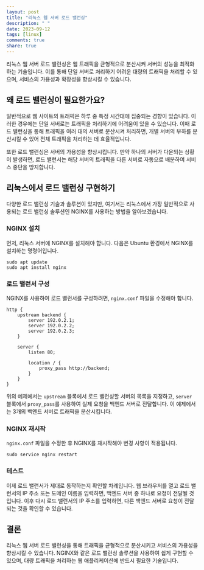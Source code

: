 ```yaml
---
layout: post
title: "리눅스 웹 서버 로드 밸런싱"
description: " "
date: 2023-09-12
tags: [linux]
comments: true
share: true
---
```


리눅스 웹 서버 로드 밸런싱은 웹 트래픽을 균형적으로 분산시켜 서버의 성능을 최적화하는 기술입니다. 이를 통해 단일 서버로 처리하기 어려운 대량의 트래픽을 처리할 수 있으며, 서비스의 가용성과 확장성을 향상시킬 수 있습니다.

## 왜 로드 밸런싱이 필요한가요?

일반적으로 웹 사이트의 트래픽은 하루 중 특정 시간대에 집중되는 경향이 있습니다. 이러한 경우에는 단일 서버로는 트래픽을 처리하기에 어려움이 있을 수 있습니다. 이때 로드 밸런싱을 통해 트래픽을 여러 대의 서버로 분산시켜 처리하면, 개별 서버의 부하를 분산시킬 수 있어 전체 트래픽을 처리하는 데 효율적입니다.

또한 로드 밸런싱은 서버의 가용성을 향상시킵니다. 만약 하나의 서버가 다운되는 상황이 발생하면, 로드 밸런서는 해당 서버의 트래픽을 다른 서버로 자동으로 배분하여 서비스 중단을 방지합니다.

## 리눅스에서 로드 밸런싱 구현하기

다양한 로드 밸런싱 기술과 솔루션이 있지만, 여기서는 리눅스에서 가장 일반적으로 사용되는 로드 밸런싱 솔루션인 NGINX를 사용하는 방법을 알아보겠습니다.

### NGINX 설치

먼저, 리눅스 서버에 NGINX를 설치해야 합니다. 다음은 Ubuntu 환경에서 NGINX를 설치하는 명령어입니다.

```
sudo apt update
sudo apt install nginx
```

### 로드 밸런서 구성

NGINX를 사용하여 로드 밸런서를 구성하려면, `nginx.conf` 파일을 수정해야 합니다.

```
http {
    upstream backend {
        server 192.0.2.1;
        server 192.0.2.2;
        server 192.0.2.3;
    }
  
    server {
        listen 80;
      
        location / {
            proxy_pass http://backend;
        }
    }
}
```

위의 예제에서는 `upstream` 블록에서 로드 밸런싱할 서버의 목록을 지정하고, `server` 블록에서 `proxy_pass`를 사용하여 실제 요청을 백엔드 서버로 전달합니다. 이 예제에서는 3개의 백엔드 서버로 트래픽을 분산시킵니다.

### NGINX 재시작

`nginx.conf` 파일을 수정한 후 NGINX를 재시작해야 변경 사항이 적용됩니다.

```
sudo service nginx restart
```

### 테스트

이제 로드 밸런서가 제대로 동작하는지 확인할 차례입니다. 웹 브라우저를 열고 로드 밸런서의 IP 주소 또는 도메인 이름을 입력하면, 백엔드 서버 중 하나로 요청이 전달될 것입니다. 이후 다시 로드 밸런서의 IP 주소를 입력하면, 다른 백엔드 서버로 요청이 전달되는 것을 확인할 수 있습니다.

## 결론

리눅스 웹 서버 로드 밸런싱을 통해 트래픽을 균형적으로 분산시키고 서비스의 가용성을 향상시킬 수 있습니다. NGINX와 같은 로드 밸런싱 솔루션을 사용하여 쉽게 구현할 수 있으며, 대량 트래픽을 처리하는 웹 애플리케이션에 반드시 필요한 기술입니다.